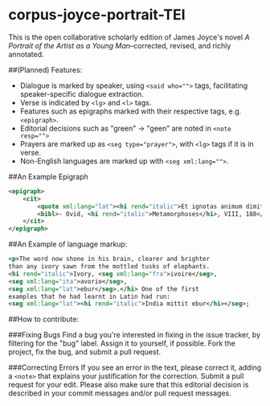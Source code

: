 # corpus-joyce-portrait-TEI
This is the open collaborative scholarly edition of James Joyce's novel _A Portrait of the Artist as a Young Man_–corrected, revised, and richly annotated. 

##(Planned) Features: 
 * Dialogue is marked by speaker, using `<said who="">` tags, facilitating speaker-specific dialogue extraction. 
 * Verse is indicated by `<lg>` and `<l>` tags. 
 * Features such as epigraphs marked with their respective tags, e.g. `<epigraph>`.  
 * Editorial decisions such as "green" -> "geen" are noted in `<note resp="">`
 * Prayers are marked up as `<seg type="prayer">`, with `<lg>` tags if it is in verse. 
 * Non-English languages are marked up with `<seg xml:lang="">`. 

##An Example Epigraph 

```xml
<epigraph>
    <cit> 
        <quote xml:lang="lat"><hi rend="italic">Et ignotas animum dimittit in artes.</hi></quote> 
        <bibl>- Ovid, <hi rend="italic">Metamorphoses</hi>, VIII, 188</bibl> 
    </cit> 
</epigraph>
```

##An Example of language markup: 


```xml
<p>The word now shone in his brain, clearer and brighter 
than any ivory sawn from the mottled tusks of elephants. 
<hi rend="italic">Ivory, <seg xml:lang="fra">ivoire</seg>, 
<seg xml:lang="ita">avorio</seg>, 
<seg xml:lang="lat">ebur</seg>.</hi> One of the first 
examples that he had learnt in Latin had run: 
<seg xml:lang="lat"><hi rend="italic">India mittit ebur</hi></seg>; 
```

##How to contribute:

###Fixing Bugs
Find a bug you're interested in fixing in the issue tracker, by filtering for the "bug" label. Assign it to yourself, if possible. Fork the project, fix the bug, and submit a pull request.  

###Correcting Errors
If you see an error in the text, please correct it, adding a `<note>` that explains your justification for the correction. Submit a pull request for your edit. Please also make sure that this editorial decision is described in your commit messages and/or pull request messages.  
